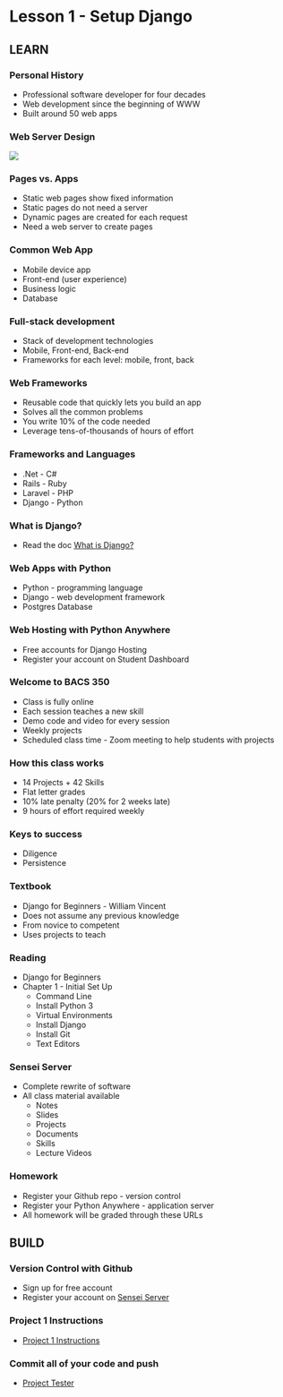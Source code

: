 # Lesson 1 - Setup Django

## LEARN

### Personal History
* Professional software developer for four decades
* Web development since the beginning of WWW
* Built around 50 web apps

### Web Server Design

![](img/WebServer.png)

### Pages vs. Apps
* Static web pages show fixed information
* Static pages do not need a server
* Dynamic pages are created for each request
* Need a web server to create pages

### Common Web App
* Mobile device app
* Front-end (user experience)
* Business logic
* Database

### Full-stack development
* Stack of development technologies
* Mobile, Front-end, Back-end
* Frameworks for each level: mobile, front, back

### Web Frameworks
* Reusable code that quickly lets you build an app
* Solves all the common problems
* You write 10% of the code needed
* Leverage tens-of-thousands of hours of effort

### Frameworks and Languages
* .Net - C#
* Rails - Ruby
* Laravel - PHP
* Django - Python

### What is Django?
* Read the doc [What is Django?](/course/bacs350/docs/WhatIsDjango)

### Web Apps with Python
* Python - programming language
* Django - web development framework
* Postgres Database

### Web Hosting with Python Anywhere
* Free accounts for Django Hosting
* Register your account on Student Dashboard

### Welcome to BACS 350
* Class is fully online
* Each session teaches a new skill
* Demo code and video for every session
* Weekly projects
* Scheduled class time - Zoom meeting to help students with projects

### How this class works
* 14 Projects + 42 Skills
* Flat letter grades
* 10% late penalty (20% for 2 weeks late)
* 9 hours of effort required weekly

### Keys to success
* Diligence
* Persistence

### Textbook
* Django for Beginners - William Vincent
* Does not assume any previous knowledge
* From novice to competent
* Uses projects to teach

### Reading
* Django for Beginners
* Chapter 1 - Initial Set Up
    * Command Line
    * Install Python 3
    * Virtual Environments
    * Install Django
    * Install Git
    * Text Editors

### Sensei Server
* Complete rewrite of software
* All class material available
    * Notes
    * Slides
    * Projects
    * Documents
    * Skills
    * Lecture Videos
    
### Homework
* Register your Github repo - version control
* Register your Python Anywhere - application server
* All homework will be graded through these URLs
    

## BUILD

### Version Control with Github
* Sign up for free account
* Register your account on [Sensei Server](/course/bacs350/register)


### Project 1 Instructions
* [Project 1 Instructions](https://shrinking-world.com/course/bacs350/project/01)


### Commit all of your code and push
* [Project Tester]()


